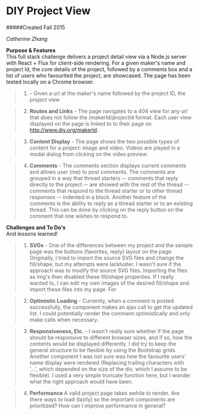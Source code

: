 # DIY Project View
#####Created Fall 2015

*Catherine Zhang* <br>

**Purpose & Features** <br>
This full stack challenge delivers a project detail view via a Node.js server with React + Flux for client-side rendering. For a given
maker's name and project Id, the core details of the project, followed by a comments box
and a list of users who favourited the project, are showcased. The page has been tested locally on a Chrome browser. <br>

> 1. <b></b> - Given a url at the maker's name followed by the project ID, the project view

> 2. <b>Routes and Links</b> - The page navigates to a 404 view for any url that does not follow the
				/makerId/projectId format. Each user view displayed on the page is linked to to their page on
				http://www.diy.org/makerId.

> 3. <b>Content Display</b> - The page shows the two possible types of content for a project: image and video.
				Videos are played in a modal dialog from clicking on the video preview.

> 4. <b>Comments</b> - The comments section displays current comments and allows user (me) to post comments.
				The comments are grouped in a way that thread starters -- comments that reply directly to the project --
				are showed with the rest of the thread -- comments that respond to the thread starter or to other thread responses
				-- indented in a block. Another feature of the comments is the ability to reply as a thread starter or to an existing
				thread. This can be done by clicking on the reply button on the comment that one wishes to respond to.

**Challenges and To Do's** <br>
And lessons learned!

> 1. <b>SVGs</b> - One of the differences between my project and the sample page was the buttons (favorites, reply) layout
				on the page. Originally, I tried to import the source SVG files and change the fill/shape, but my attempts were lackluster.
				I wasn't sure if the approach was to modify the source SVG files. Importing the files as img's then disabled these
				fill/shape properties. If I really wanted to, I can edit my own images of the desired fill/shape and import these
				files into my page. For

> 2. <b> Optimistic Loading </b> - Currently, when a comment is posted successfully, the component makes an ajax call to
				get the updated list. I could potentially render the comment optimistically and only make calls when necessary.

> 3. <b> Responsiveness, Etc. </b> - I wasn't really sure whether if the page should be responsive to different browser sizes,
				and if so, how the contents would be displayed differently. I did try to keep the general structure to be flexible
				by using the Bootstrap grids. Another component I was not sure was how the favourite users' name display were rendered
				(Replacing trailing characters with '...', which depended on the size of the div, which I assume to be flexible).
				I used a very simple truncate function here, but I wonder what the right approach would have been.

> 4. <b> Performance </b> A valid project page takes awhile to render. Are there ways to load (lazily) so the important components
				are prioritized? How can I improve performance in general? 
